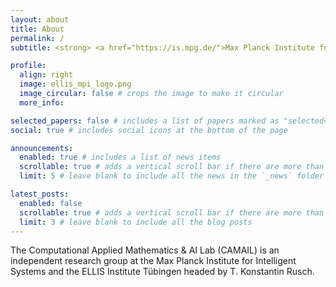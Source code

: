```yaml
---
layout: about
title: About
permalink: /
subtitle: <strong> <a href="https://is.mpg.de/">Max Planck Institute for Intelligent Systems</a> and <a href="https://institute-tue.ellis.eu/">ELLIS Institute Tübingen</a></strong>

profile:
  align: right
  image: ellis_mpi_logo.png
  image_circular: false # crops the image to make it circular
  more_info: 

selected_papers: false # includes a list of papers marked as "selected={true}"
social: true # includes social icons at the bottom of the page

announcements:
  enabled: true # includes a list of news items
  scrollable: true # adds a vertical scroll bar if there are more than 3 news items
  limit: 5 # leave blank to include all the news in the `_news` folder

latest_posts:
  enabled: false
  scrollable: true # adds a vertical scroll bar if there are more than 3 new posts items
  limit: 3 # leave blank to include all the blog posts
---
```


The Computational Applied Mathematics & AI Lab (CAMAIL) is an independent research group at the Max Planck Institute for Intelligent Systems and the ELLIS Institute Tübingen headed by T. Konstantin Rusch.